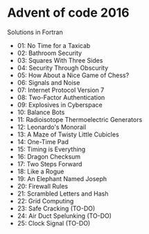 # Advent of code 2016
Solutions in Fortran

- 01: No Time for a Taxicab
- 02: Bathroom Security
- 03: Squares With Three Sides
- 04: Security Through Obscurity
- 05: How About a Nice Game of Chess?
- 06: Signals and Noise
- 07: Internet Protocol Version 7
- 08: Two-Factor Authentication
- 09: Explosives in Cyberspace
- 10: Balance Bots
- 11: Radioisotope Thermoelectric Generators
- 12: Leonardo's Monorail
- 13: A Maze of Twisty Little Cubicles
- 14: One-Time Pad
- 15: Timing is Everything
- 16: Dragon Checksum
- 17: Two Steps Forward
- 18: Like a Rogue
- 19: An Elephant Named Joseph
- 20: Firewall Rules
- 21: Scrambled Letters and Hash
- 22: Grid Computing
- 23: Safe Cracking (TO-DO)
- 24: Air Duct Spelunking (TO-DO)
- 25: Clock Signal (TO-DO)
